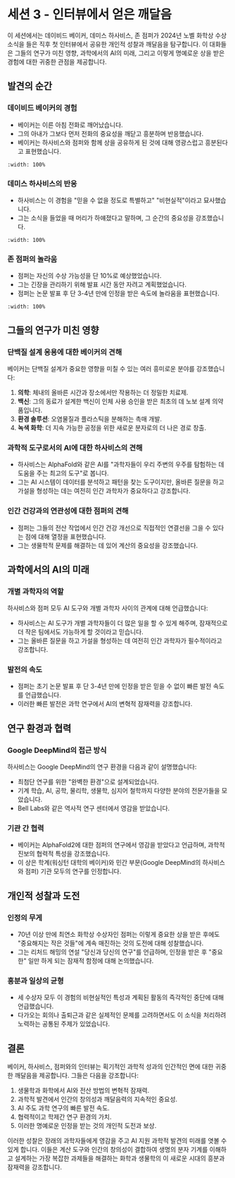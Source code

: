 # 세션 3 - 인터뷰에서 얻은 깨달음

이 세션에서는 데이비드 베이커, 데미스 하사비스, 존 점퍼가 2024년 노벨 화학상 수상 소식을 들은 직후 첫 인터뷰에서 공유한 개인적 성찰과 깨달음을 탐구합니다. 이 대화들은 그들의 연구가 미친 영향, 과학에서의 AI의 미래, 그리고 이렇게 명예로운 상을 받은 경험에 대한 귀중한 관점을 제공합니다.

## 발견의 순간

### 데이비드 베이커의 경험

- 베이커는 이른 아침 전화로 깨어났습니다.
- 그의 아내가 그보다 먼저 전화의 중요성을 깨닫고 흥분하며 반응했습니다.
- 베이커는 하사비스와 점퍼와 함께 상을 공유하게 된 것에 대해 영광스럽고 흥분된다고 표현했습니다.

```{youtube} qSoQMn4rEwY
:width: 100%
```

### 데미스 하사비스의 반응

- 하사비스는 이 경험을 "믿을 수 없을 정도로 특별하고" "비현실적"이라고 묘사했습니다.
- 그는 소식을 들었을 때 머리가 하얘졌다고 말하며, 그 순간의 중요성을 강조했습니다.

```{youtube} 6Lm3_0JDn2U
:width: 100%
```

### 존 점퍼의 놀라움

- 점퍼는 자신의 수상 가능성을 단 10%로 예상했었습니다.
- 그는 긴장을 관리하기 위해 발표 시간 동안 자려고 계획했었습니다.
- 점퍼는 논문 발표 후 단 3-4년 만에 인정을 받은 속도에 놀라움을 표현했습니다.

```{youtube} Rs8ofPvdwB4
:width: 100%
```

## 그들의 연구가 미친 영향

### 단백질 설계 응용에 대한 베이커의 견해

베이커는 단백질 설계가 중요한 영향을 미칠 수 있는 여러 흥미로운 분야를 강조했습니다:

1. **의학**: 체내의 올바른 시간과 장소에서만 작용하는 더 정밀한 치료제.
2. **백신**: 그의 동료가 설계한 백신이 인체 사용 승인을 받은 최초의 데 노보 설계 의약품입니다.
3. **환경 솔루션**: 오염물질과 플라스틱을 분해하는 촉매 개발.
4. **녹색 화학**: 더 지속 가능한 공정을 위한 새로운 분자로의 더 나은 경로 창출.

### 과학적 도구로서의 AI에 대한 하사비스의 견해

- 하사비스는 AlphaFold와 같은 AI를 "과학자들이 우리 주변의 우주를 탐험하는 데 도움을 주는 최고의 도구"로 봅니다.
- 그는 AI 시스템이 데이터를 분석하고 패턴을 찾는 도구이지만, 올바른 질문을 하고 가설을 형성하는 데는 여전히 인간 과학자가 중요하다고 강조합니다.

### 인간 건강과의 연관성에 대한 점퍼의 견해

- 점퍼는 그들의 전산 작업에서 인간 건강 개선으로 직접적인 연결선을 그을 수 있다는 점에 대해 열정을 표현했습니다.
- 그는 생물학적 문제를 해결하는 데 있어 계산의 중요성을 강조했습니다.

## 과학에서의 AI의 미래

### 개별 과학자의 역할

하사비스와 점퍼 모두 AI 도구와 개별 과학자 사이의 관계에 대해 언급했습니다:

- 하사비스는 AI 도구가 개별 과학자들이 더 많은 일을 할 수 있게 해주며, 잠재적으로 더 작은 팀에서도 가능하게 할 것이라고 믿습니다.
- 그는 올바른 질문을 하고 가설을 형성하는 데 여전히 인간 과학자가 필수적이라고 강조합니다.

### 발전의 속도

- 점퍼는 초기 논문 발표 후 단 3-4년 만에 인정을 받은 믿을 수 없이 빠른 발전 속도를 언급했습니다.
- 이러한 빠른 발전은 과학 연구에서 AI의 변혁적 잠재력을 강조합니다.

## 연구 환경과 협력

### Google DeepMind의 접근 방식

하사비스는 Google DeepMind의 연구 환경을 다음과 같이 설명했습니다:

- 최첨단 연구를 위한 "완벽한 환경"으로 설계되었습니다.
- 기계 학습, AI, 공학, 물리학, 생물학, 심지어 철학까지 다양한 분야의 전문가들을 모았습니다.
- Bell Labs와 같은 역사적 연구 센터에서 영감을 받았습니다.

### 기관 간 협력

- 베이커는 AlphaFold2에 대한 점퍼의 연구에서 영감을 받았다고 언급하며, 과학적 진보의 협력적 특성을 강조했습니다.
- 이 상은 학계(워싱턴 대학의 베이커)와 민간 부문(Google DeepMind의 하사비스와 점퍼) 기관 모두의 연구를 인정합니다.

## 개인적 성찰과 도전

### 인정의 무게

- 70년 이상 만에 최연소 화학상 수상자인 점퍼는 이렇게 중요한 상을 받은 후에도 "중요해지는 작은 것들"에 계속 매진하는 것의 도전에 대해 성찰했습니다.
- 그는 리처드 해밍의 연설 "당신과 당신의 연구"를 언급하며, 인정을 받은 후 "중요한" 일만 하게 되는 잠재적 함정에 대해 논의했습니다.

### 흥분과 일상의 균형

- 세 수상자 모두 이 경험의 비현실적인 특성과 계획된 활동의 즉각적인 중단에 대해 언급했습니다.
- 다가오는 회의나 출퇴근과 같은 실제적인 문제를 고려하면서도 이 소식을 처리하려 노력하는 공통된 주제가 있었습니다.

## 결론

베이커, 하사비스, 점퍼와의 인터뷰는 획기적인 과학적 성과의 인간적인 면에 대한 귀중한 깨달음을 제공합니다. 그들은 다음을 강조합니다:

1. 생물학과 화학에서 AI와 전산 방법의 변혁적 잠재력.
2. 과학적 발견에서 인간의 창의성과 깨달음력의 지속적인 중요성.
3. AI 주도 과학 연구의 빠른 발전 속도.
4. 협력적이고 학제간 연구 환경의 가치.
5. 이러한 명예로운 인정을 받는 것의 개인적 도전과 보상.

이러한 성찰은 장래의 과학자들에게 영감을 주고 AI 지원 과학적 발견의 미래를 엿볼 수 있게 합니다. 이들은 계산 도구와 인간의 창의성이 결합하여 생명의 분자 기계를 이해하고 설계하는 가장 복잡한 과제들을 해결하는 화학과 생물학의 이 새로운 시대의 흥분과 잠재력을 강조합니다.
